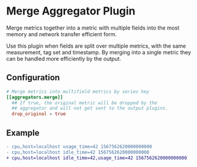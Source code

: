 # Merge Aggregator Plugin

Merge metrics together into a metric with multiple fields into the most memory
and network transfer efficient form.

Use this plugin when fields are split over multiple metrics, with the same
measurement, tag set and timestamp.  By merging into a single metric they can
be handled more efficiently by the output.

## Configuration

```toml
# Merge metrics into multifield metrics by series key
[[aggregators.merge]]
  ## If true, the original metric will be dropped by the
  ## aggregator and will not get sent to the output plugins.
  drop_original = true
```

## Example

```diff
- cpu,host=localhost usage_time=42 1567562620000000000
- cpu,host=localhost idle_time=42 1567562620000000000
+ cpu,host=localhost idle_time=42,usage_time=42 1567562620000000000
```

